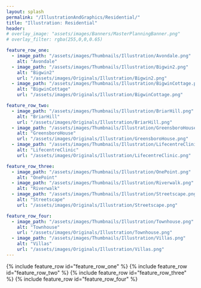 ```yaml
---
layout: splash
permalink: "/IllustrationAndGraphics/Residential/"
title: "Illustration: Residential"
header:
# overlay_image: "assets/images/Banners/MasterPlanningBanner.png"
# overlay_filter: rgba(255,0,0,0.65)

feature_row_one:
  - image_path: "/assets/images/Thumbnails/Illustration/Avondale.png"
    alt: "Avondale"
  - image_path: "/assets/images/Thumbnails/Illustration/Bigwin2.png"
    alt: "Bigwin2"
    url: "/assets/images/Originals/Illustration/Bigwin2.png"
  - image_path: "/assets/images/Thumbnails/Illustration/BigwinCottage.png"
    alt: "BigwinCottage"
    url: "/assets/images/Originals/Illustration/BigwinCottage.png"

feature_row_two:
  - image_path: "/assets/images/Thumbnails/Illustration/BriarHill.png"
    alt: "BriarHill"
    url: "/assets/images/Originals/Illustration/BriarHill.png"
  - image_path: "/assets/images/Thumbnails/Illustration/GreensboroHouse.png"
    alt: "GreensboroHouse"
    url: "/assets/images/Originals/Illustration/GreensboroHouse.png"
  - image_path: "/assets/images/Thumbnails/Illustration/LifecentreClinic.png"
    alt: "LifecentreClinic"
    url: "/assets/images/Originals/Illustration/LifecentreClinic.png"

feature_row_three:
  - image_path: "/assets/images/Thumbnails/Illustration/OnePoint.png"
    alt: "OnePoint"
  - image_path: "/assets/images/Thumbnails/Illustration/Riverwalk.png"
    alt: "Riverwalk"
  - image_path: "/assets/images/Thumbnails/Illustration/Streetscape.png"
    alt: "Streetscape"
    url: "/assets/images/Originals/Illustration/Streetscape.png"

feature_row_four:
  - image_path: "/assets/images/Thumbnails/Illustration/Townhouse.png"
    alt: "Townhouse"
    url: "/assets/images/Originals/Illustration/Townhouse.png"
  - image_path: "/assets/images/Thumbnails/Illustration/Villas.png"
    alt: "Villas"
    url: "/assets/images/Originals/Illustration/Villas.png"
---
```


{% include feature_row id="feature_row_one" %}
{% include feature_row id="feature_row_two" %}
{% include feature_row id="feature_row_three" %}
{% include feature_row id="feature_row_four" %}
